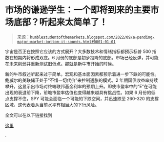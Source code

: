 <!--yml

类别：未分类

日期：2024-05-18 01:39:24

-->

# 市场的谦逊学生：一个即将到来的主要市场底部？听起来太简单了！

> 来源：[`humblestudentofthemarkets.blogspot.com/2022/09/a-pending-major-market-bottom-it-sounds.html#0001-01-01`](https://humblestudentofthemarkets.blogspot.com/2022/09/a-pending-major-market-bottom-it-sounds.html#0001-01-01)

宇宙是否正在按照它应该的方式展开？大多数技术和情绪指标都预示标普 500 指数在短期内将形成双底。6 月份的底部是初步投降的底部。市场已经反弹，并可能在未来削弱并重新测试旧低点。那就是新牛市开始的时候。

新的牛市叙述听起来过于简单。宏观和基本面因素都预示着进一步下跌的可能性。鲍威尔的美联储正处于“不惜一切代价”来控制通胀的模式。2 年期国债收益率持续攀升，这显示出市场对终端联邦基金利率的预期上升。即使市盈率中的“E”在可能出现的衰退前下降，前瞻市盈率估值也变得越来越具有挑战性。如果 6 月份的低点支撑不住，SPY 可能会面临一个可能的下跌空间，并迅速跌至 260-320 的支撑区域，这代表着从当前水平有相当大的下行风险。

全文可以在以下链接找到

[这里](https://humblestudentofthemarkets.com/2022/09/17/a-pending-major-market-bottom-it-sounds-too-easy/)

.

